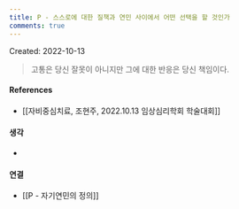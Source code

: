 ```yaml
---
title: P - 스스로에 대한 질책과 연민 사이에서 어떤 선택을 할 것인가
comments: true
---
```


Created: 2022-10-13

>고통은 당신 잘못이 아니지만 그에 대한 반응은 당신 책임이다.

#### References
- [[자비중심치료, 조현주, 2022.10.13 임상심리학회 학술대회]]

#### 생각
- 

#### 연결
- [[P - 자기연민의 정의]]